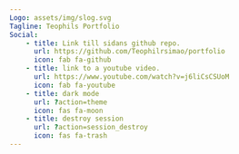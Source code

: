 ```yaml
---
Logo: assets/img/slog.svg
Tagline: Teophils Portfolio
Social:
    - title: Link till sidans github repo.
      url: https://github.com/Teophilrsimao/portfolio
      icon: fab fa-github
    - title: link to a youtube video.
      url: https://www.youtube.com/watch?v=j6liCsCSUoM
      icon: fab fa-youtube
    - title: dark mode
      url: ?action=theme
      icon: fas fa-moon
    - title: destroy session
      url: ?action=session_destroy
      icon: fas fa-trash
---
```

